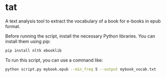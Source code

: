 # tat
A text analysis tool to extract the vocabulary of a book for e-books in epub format.

Before running the script, install the necessary Python libraries. You can install them using pip:
```bash
pip install nltk ebooklib
```
To run this script, you can use a command like:
```bash
python script.py mybook.epub --min_freq 5 --output mybook_vocab.txt
```
